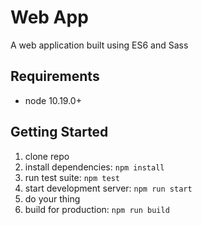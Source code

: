 # Web App

A web application built using ES6 and Sass

## Requirements

- node 10.19.0+

## Getting Started

1. clone repo
1. install dependencies: `npm install`
1. run test suite: `npm test`
1. start development server: `npm run start`
1. do your thing
1. build for production: `npm run build`

